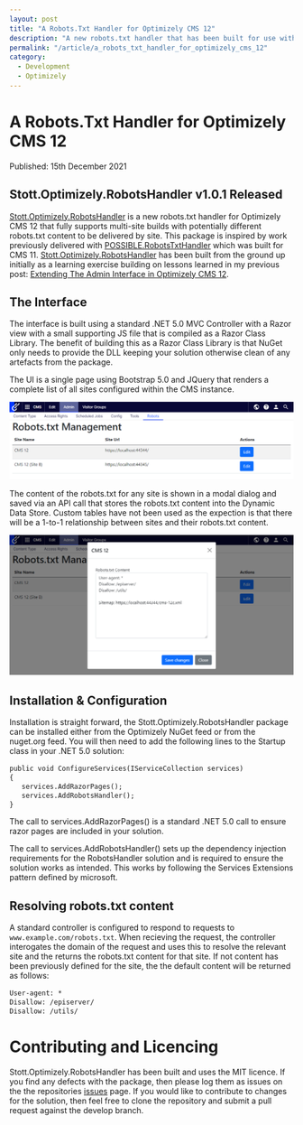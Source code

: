 ```yaml
---
layout: post
title: "A Robots.Txt Handler for Optimizely CMS 12"
description: "A new robots.txt handler that has been built for use with Optimizely CMS 12."
permalink: "/article/a_robots_txt_handler_for_optimizely_cms_12"
category:
  - Development
  - Optimizely
---
```


# A Robots.Txt Handler for Optimizely CMS 12

Published: 15th December 2021

## Stott.Optimizely.RobotsHandler v1.0.1 Released

[Stott.Optimizely.RobotsHandler](https://github.com/GeekInTheNorth/Stott.Optimizely.RobotsHandler) is a new robots.txt handler for Optimizely CMS 12 that fully supports multi-site builds with potentially different robots.txt content to be delivered by site. This package is inspired by work previously delivered with [POSSIBLE.RobotsTxtHandler](https://github.com/made-to-engage/MadeToEngage.RobotsTxtHandler) which was built for CMS 11.  [Stott.Optimizely.RobotsHandler](https://github.com/GeekInTheNorth/Stott.Optimizely.RobotsHandler) has been built from the ground up initially as a learning exercise building on lessons learned in my previous post: [Extending The Admin Interface in Optimizely CMS 12](/article/custom_admin_pages_in_optimizely_12).

## The Interface

The interface is built using a standard .NET 5.0 MVC Controller with a Razor view with a small supporting JS file that is compiled as a Razor Class Library.  The benefit of building this as a Razor Class Library is that NuGet only needs to provide the DLL keeping your solution otherwise clean of any artefacts from the package. 

The UI is a single page using Bootstrap 5.0 and JQuery that renders a complete list of all sites configured within the CMS instance.

![Stott Robots Handler - Listing View](/assets/robots-handler-1.png)

The content of the robots.txt for any site is shown in a modal dialog and saved via an API call that stores the robots.txt content into the Dynamic Data Store.  Custom tables have not been used as the expection is that there will be a 1-to-1 relationship between sites and their robots.txt content.

![Stott Robots Handler - Edit Modal](/assets/robots-handler-2.png)

## Installation & Configuration

Installation is straight forward, the Stott.Optimizely.RobotsHandler package can be installed either from the Optimizely NuGet feed or from the nuget.org feed.  You will then need to add the following lines to the Startup class in your .NET 5.0 solution:

```
public void ConfigureServices(IServiceCollection services)
{
   services.AddRazorPages();
   services.AddRobotsHandler();
}
```

The call to services.AddRazorPages() is a standard .NET 5.0 call to ensure razor pages are included in your solution.

The call to services.AddRobotsHandler() sets up the dependency injection requirements for the RobotsHandler solution and is required to ensure the solution works as intended. This works by following the Services Extensions pattern defined by microsoft.

## Resolving robots.txt content

A standard controller is configured to respond to requests to `www.example.com/robots.txt`. When recieving the request, the controller interogates the domain of the request and uses this to resolve the relevant site and the returns the robots.txt content for that site.  If not content has been previously defined for the site, the the default content will be returned as follows:

```
User-agent: *
Disallow: /episerver/
Disallow: /utils/
```

# Contributing and Licencing

Stott.Optimizely.RobotsHandler has been built and uses the MIT licence.  If you find any defects with the package, then please log them as issues on the the repositories [issues](https://github.com/GeekInTheNorth/Stott.Optimizely.RobotsHandler/issues) page. If you would like to contribute to changes for the solution, then feel free to clone the repository and submit a pull request against the develop branch.